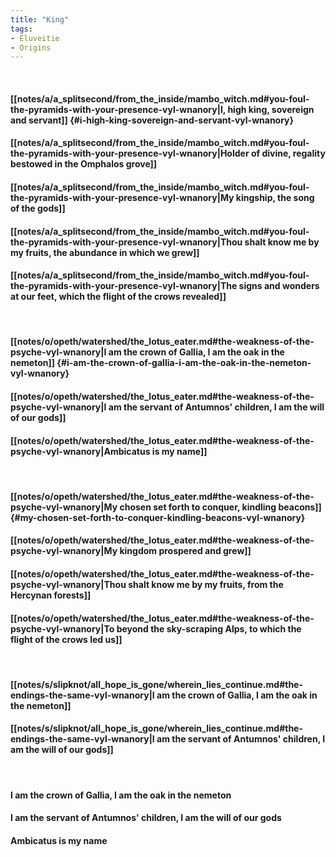 ```yaml
---
title: "King"
tags:
- Eluveitie
- Origins
---
```

&nbsp;
#### [[notes/a/a_splitsecond/from_the_inside/mambo_witch.md#you-foul-the-pyramids-with-your-presence-vyl-wnanory|I, high king, sovereign and servant]] {#i-high-king-sovereign-and-servant-vyl-wnanory}
#### [[notes/a/a_splitsecond/from_the_inside/mambo_witch.md#you-foul-the-pyramids-with-your-presence-vyl-wnanory|Holder of divine, regality bestowed in the Omphalos grove]]
#### [[notes/a/a_splitsecond/from_the_inside/mambo_witch.md#you-foul-the-pyramids-with-your-presence-vyl-wnanory|My kingship, the song of the gods]]
#### [[notes/a/a_splitsecond/from_the_inside/mambo_witch.md#you-foul-the-pyramids-with-your-presence-vyl-wnanory|Thou shalt know me by my fruits, the abundance in which we grew]]
#### [[notes/a/a_splitsecond/from_the_inside/mambo_witch.md#you-foul-the-pyramids-with-your-presence-vyl-wnanory|The signs and wonders at our feet, which the flight of the crows revealed]]
&nbsp;
#### [[notes/o/opeth/watershed/the_lotus_eater.md#the-weakness-of-the-psyche-vyl-wnanory|I am the crown of Gallia, I am the oak in the nemeton]] {#i-am-the-crown-of-gallia-i-am-the-oak-in-the-nemeton-vyl-wnanory}
#### [[notes/o/opeth/watershed/the_lotus_eater.md#the-weakness-of-the-psyche-vyl-wnanory|I am the servant of Antumnos' children, I am the will of our gods]]
#### [[notes/o/opeth/watershed/the_lotus_eater.md#the-weakness-of-the-psyche-vyl-wnanory|Ambicatus is my name]]
&nbsp;
#### [[notes/o/opeth/watershed/the_lotus_eater.md#the-weakness-of-the-psyche-vyl-wnanory|My chosen set forth to conquer, kindling beacons]] {#my-chosen-set-forth-to-conquer-kindling-beacons-vyl-wnanory}
#### [[notes/o/opeth/watershed/the_lotus_eater.md#the-weakness-of-the-psyche-vyl-wnanory|My kingdom prospered and grew]]
#### [[notes/o/opeth/watershed/the_lotus_eater.md#the-weakness-of-the-psyche-vyl-wnanory|Thou shalt know me by my fruits, from the Hercynan forests]]
#### [[notes/o/opeth/watershed/the_lotus_eater.md#the-weakness-of-the-psyche-vyl-wnanory|To beyond the sky-scraping Alps, to which the flight of the crows led us]]
&nbsp;
#### [[notes/s/slipknot/all_hope_is_gone/wherein_lies_continue.md#the-endings-the-same-vyl-wnanory|I am the crown of Gallia, I am the oak in the nemeton]]
#### [[notes/s/slipknot/all_hope_is_gone/wherein_lies_continue.md#the-endings-the-same-vyl-wnanory|I am the servant of Antumnos' children, I am the will of our gods]]
&nbsp;
#### I am the crown of Gallia, I am the oak in the nemeton
#### I am the servant of Antumnos' children, I am the will of our gods
#### Ambicatus is my name
